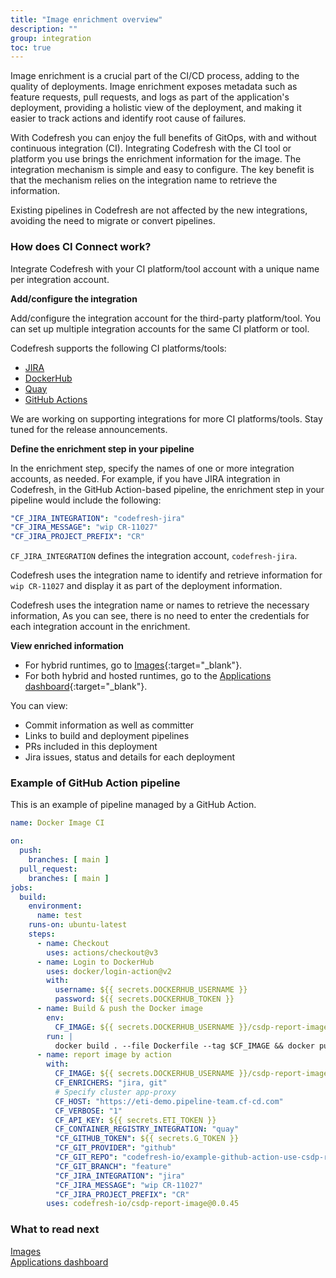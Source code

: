 ```yaml
---
title: "Image enrichment overview"
description: ""
group: integration
toc: true
---
```





Image enrichment is a crucial part of the CI/CD process, adding to the quality of deployments. Image enrichment exposes metadata such as feature requests, pull requests, and logs as part of the application's deployment, providing a holistic view of the deployment, and making it easier to track actions and identify root cause of failures. 

With Codefresh you can enjoy the full benefits of GitOps, with and without continuous integration (CI). Integrating Codefresh with the CI tool or platform you use brings the enrichment information for the image. The integration mechanism is simple and easy to configure. The key benefit is that the mechanism relies on the integration name to retrieve the information.  

Existing pipelines in Codefresh are not affected by the new integrations, avoiding the need to migrate or convert pipelines.


### How does CI Connect work?
 
Integrate Codefresh with your CI platform/tool account with a unique name per integration account. 

**Add/configure the integration**  

Add/configure the integration account for the third-party platform/tool. You can set up multiple integration accounts for the same CI platform or tool.  

Codefresh supports the following CI platforms/tools:

* [JIRA]({{site.baseurl}}/docs/integration/jira/)  
* [DockerHub]({{site.baseurl}}/docs/integration/dockerhub/)
* [Quay]({{site.baseurl}}/docs/integration/quay/)  
* [GitHub Actions]({{site.baseurl}}/docs/integration/github-actions/)

We are working on supporting integrations for more CI platforms/tools. Stay tuned for the release announcements.  
   
**Define the enrichment step in your pipeline**  

In the enrichment step, specify the names of one or more integration accounts, as needed. 
For example, if you have JIRA integration in Codefresh, in the GitHub Action-based pipeline, the enrichment step in your pipeline would include the following:

```yaml
"CF_JIRA_INTEGRATION": "codefresh-jira"
"CF_JIRA_MESSAGE": "wip CR-11027"
"CF_JIRA_PROJECT_PREFIX": "CR"
```
`CF_JIRA_INTEGRATION` defines the integration account, `codefresh-jira`.  

Codefresh uses the integration name to identify and retrieve information for `wip CR-11027` and display it as part of the deployment information.   
  
Codefresh uses the integration name or names to retrieve the necessary information,  As you can see, there is no need to enter the credentials for each integration account in the enrichment. 

**View enriched information**  

* For hybrid runtimes, go to [Images](https://g.codefresh.io/2.0/images){:target="\_blank"}.
* For both hybrid and hosted runtimes, go to the [Applications dashboard](https://g.codefresh.io/2.0/applications-dashboard?sort=desc-lastUpdated){:target="\_blank"}. 

You can view:

* Commit information as well as committer
* Links to build and deployment pipelines
* PRs included in this deployment
* Jira issues, status and details for each deployment




### Example of GitHub Action pipeline 
This is an example of pipeline managed by a GitHub Action. 

```yaml
name: Docker Image CI

on:
  push:
    branches: [ main ]
  pull_request:
    branches: [ main ]
jobs:
  build:
    environment:
      name: test
    runs-on: ubuntu-latest
    steps:
      - name: Checkout
        uses: actions/checkout@v3
      - name: Login to DockerHub
        uses: docker/login-action@v2
        with:
          username: ${{ secrets.DOCKERHUB_USERNAME }}
          password: ${{ secrets.DOCKERHUB_TOKEN }}
      - name: Build & push the Docker image
        env:
          CF_IMAGE: ${{ secrets.DOCKERHUB_USERNAME }}/csdp-report-image-github-action:example-reported-image
        run: |
          docker build . --file Dockerfile --tag $CF_IMAGE && docker push $CF_IMAGE
      - name: report image by action
        with:
          CF_IMAGE: ${{ secrets.DOCKERHUB_USERNAME }}/csdp-report-image-github-action:example-reported-image
          CF_ENRICHERS: "jira, git"
          # Specify cluster app-proxy
          CF_HOST: "https://eti-demo.pipeline-team.cf-cd.com"
          CF_VERBOSE: "1"
          CF_API_KEY: ${{ secrets.ETI_TOKEN }}
          CF_CONTAINER_REGISTRY_INTEGRATION: "quay"
          "CF_GITHUB_TOKEN": ${{ secrets.G_TOKEN }}
          "CF_GIT_PROVIDER": "github"
          "CF_GIT_REPO": "codefresh-io/example-github-action-use-csdp-report-image"
          "CF_GIT_BRANCH": "feature"
          "CF_JIRA_INTEGRATION": "jira"
          "CF_JIRA_MESSAGE": "wip CR-11027"
          "CF_JIRA_PROJECT_PREFIX": "CR"
        uses: codefresh-io/csdp-report-image@0.0.45
```
### What to read next
[Images]({{site.baseurl}}/docs/pipelines/images/)  
[Applications dashboard]({{site.baseurl}}/docs/deployment/applications-dashboard/) 

